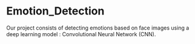 # Emotion_Detection
Our project consists of detecting emotions based on face images  using a deep learning model : Convolutional Neural Network (CNN).
